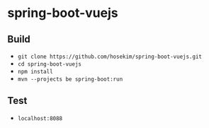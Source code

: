 # spring-boot-vuejs

## Build
* `git clone https://github.com/hosekim/spring-boot-vuejs.git`<br>
* `cd spring-boot-vuejs`<br>
* `npm install`<br>
* `mvn --projects be spring-boot:run`<br>

## Test
* `localhost:8088`
